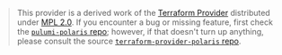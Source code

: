 > This provider is a derived work of the [Terraform Provider](https://github.com/terraform-providers/terraform-provider-polaris)
> distributed under [MPL 2.0](https://www.mozilla.org/en-US/MPL/2.0/). If you encounter a bug or missing feature,
> first check the [`pulumi-polaris` repo](/issues); however, if that doesn't turn up anything,
> please consult the source [`terraform-provider-polaris` repo](https://github.com/terraform-providers/terraform-provider-polaris/issues).
